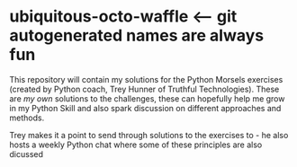 # ubiquitous-octo-waffle <-- git autogenerated names are always fun

This repository will contain my solutions for the Python Morsels exercises (created by Python coach, Trey Hunner of Truthful Technologies).
These are *my own* solutions to the challenges, these can hopefully help me grow in my Python Skill and also spark discussion on different approaches and methods.

Trey makes it a point to send through solutions to the exercises to - he also hosts a weekly Python chat where some of these principles are also dicussed
